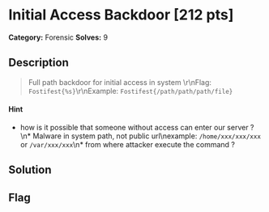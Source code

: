 # Initial Access Backdoor [212 pts]

**Category:** Forensic
**Solves:** 9

## Description
>Full path backdoor for initial access in system \r\nFlag: `Fostifest{%s}`\r\nExample: `Fostifest{/path/path/path/file}`

#### Hint
* how is it possible that someone without access can enter our server ?\n* Malware in system path, not public url\nexample: `/home/xxx/xxx/xxx` or `/var/xxx/xxx`\n* from where attacker execute the command ?

## Solution

## Flag

